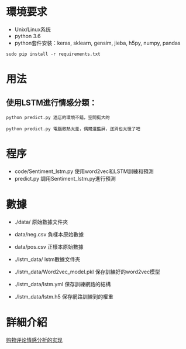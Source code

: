 # 環境要求
- Unix/Linux系统
- python 3.6
- python套件安装：keras, sklearn, gensim, jieba, h5py, numpy, pandas
```
sudo pip install -r requirements.txt
```
# 用法

## 使用LSTM進行情感分類：
```
python predict.py 酒店的環境不錯，空間挺大的
```
```
python predict.py 電腦散熱太差，偶爾還藍屏，送貨也太慢了吧
```
# 程序
- code/Sentiment_lstm.py 使用word2vec和LSTM訓練和預測
- predict.py  調用Sentiment_lstm.py進行預測

# 數據
- ./data/ 原始數據文件夾
- data/neg.csv 負樣本原始數據
- data/pos.csv 正樣本原始數據

- ./lstm_data/ lstm數據文件夾
- ./lstm_data/Word2vec_model.pkl 保存訓練好的word2vec模型
- ./lstm_data/lstm.yml  保存訓練網路的結構
- ./lstm_data/lstm.h5  保存網路訓練到的權重

# 詳細介紹

[购物评论情感分析的实现](http://buptldy.github.io/2016/07/20/2016-07-20-sentiment%20analysis/)
